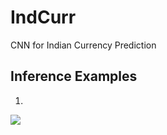# IndCurr
CNN for Indian Currency Prediction

## Inference Examples 

1.
![](https://i.imgur.com/sYqFFVv.gif)
